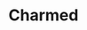 ---
layout: piece
collection_: paintings
title: Charmed
image: charmed.jpg
media: Acrylic
dimensions: 18" x 24"
description: Painted with popsicle sticks on board.
price: $300
create_date: 2015
---